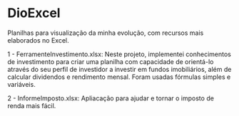# DioExcel

Planilhas para visualização da minha evolução, com recursos mais elaborados no Excel.

1 - FerramenteInvestimento.xlsx: Neste projeto, implementei conhecimentos de investimento para criar uma planilha com capacidade de orientá-lo através do seu perfil de investidor a investir em fundos imobiliários, além de calcular dividendos e rendimento mensal. Foram usadas fórmulas simples e variáveis.

2 - InformeImposto.xlsx: Apliacação para ajudar e tornar o imposto de renda mais fácil.

